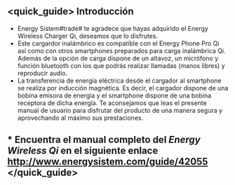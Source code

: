 ## <quick_guide> Introducción

* Energy Sistem#trade# te agradece que hayas adquirido el Energy Wireless Charger Qi, deseamos que lo disfrutes.
* Este cargardor inalámbrico es compatible con el Energy Phone Pro Qi así como con otros smartphones preparados para carga inalámbrica Qi. Además de la opción de carga dispone
de un altavoz, un micrófono y función bluetooth con los que podrás realizar llamadas (manos libres) y reproducir audio.
* La transferencia de energía eléctrica desde el cargador al smartphone se realiza por inducción magnética. Es decir, el cargador dispone de una bobina emisora de energía y el smartphone dispone de una bobina receptora de dicha energía.
Te aconsejamos que leas el presente manual de usuario para disfrutar del producto de una manera segura y aprovechando al máximo sus prestaciones.

## <unique> * Encuentra el manual completo del *Energy Wireless Qi* en el siguiente enlace  http://www.energysistem.com/guide/42055 </unique> </quick_guide>
